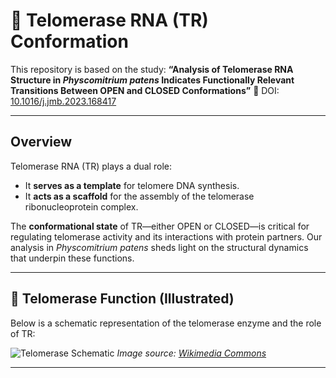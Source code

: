 # 🧬 Telomerase RNA (TR) Conformation

This repository is based on the study:
**“Analysis of Telomerase RNA Structure in *Physcomitrium patens* Indicates Functionally Relevant Transitions Between OPEN and CLOSED Conformations”**
📄 DOI: [10.1016/j.jmb.2023.168417](https://doi.org/10.1016/j.jmb.2023.168417)

---

## Overview

Telomerase RNA (TR) plays a dual role:

* It **serves as a template** for telomere DNA synthesis.
* It **acts as a scaffold** for the assembly of the telomerase ribonucleoprotein complex.

The **conformational state** of TR—either OPEN or CLOSED—is critical for regulating telomerase activity and its interactions with protein partners. Our analysis in *Physcomitrium patens* sheds light on the structural dynamics that underpin these functions.

---

## 🔬 Telomerase Function (Illustrated)

Below is a schematic representation of the telomerase enzyme and the role of TR:

![Telomerase Schematic](https://github.com/user-attachments/assets/35e14202-7dcf-42a4-b658-b354025c8bca)
*Image source: [Wikimedia Commons](https://commons.wikimedia.org/wiki/File:Working_principle_of_telomerase.png)*

---


